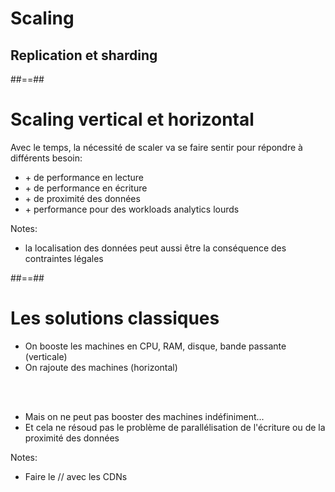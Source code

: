 <!-- .slide: class="transition underline"-->
# Scaling
## Replication et sharding

##==##

# Scaling vertical et horizontal

Avec le temps, la nécessité de scaler va se faire sentir pour répondre à différents besoin:

* \+ de performance en lecture
* \+ de performance en écriture
* \+ de proximité des données
* \+ performance pour des workloads analytics lourds
<!-- .element: class="list-fragment" -->

Notes:
- la localisation des données peut aussi être la conséquence des contraintes légales

##==##

# Les solutions classiques

* On booste les machines en CPU, RAM, disque, bande passante (verticale)
* On rajoute des machines (horizontal)
<!-- .element: class="list-fragment" -->
<br/><br/>
* Mais on ne peut pas booster des machines indéfiniment...
* Et cela ne résoud pas le problème de parallélisation de l'écriture ou de la proximité des données

Notes:
- Faire le // avec les CDNs
